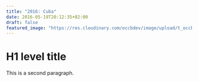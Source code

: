 ```yaml
---
title: "2016: Cuba"
date: 2016-05-19T20:12:35+02:00
draft: false
featured_image: "https://res.cloudinary.com/occbdev/image/upload/t_occbdev_gallery_teaser/images/travel/2016/cuba/Urlaub2016-326.jpg"
---
```


# H1 level title

This is a second paragraph.